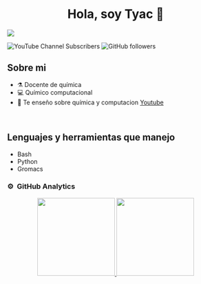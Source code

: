 <div align="center">
<h1 align="center">Hola, soy Tyac 👋</h1>
</div>
<img src="https://i.imgur.com/CasOB6k.png">

![YouTube Channel Subscribers](https://img.shields.io/youtube/channel/subscribers/UChuntQk8qvrRww9QnfdsFGA)
![GitHub followers](https://img.shields.io/github/followers/camilotayac)

## Sobre mi

- ⚗️ Docente de química
- 💻 Químico computacional
- 🎥 Te enseño sobre química y computacion [Youtube](https://www.youtube.com/@tyac_divulger)
<br>

## Lenguajes y herramientas que manejo 

- Bash
- Python
- Gromacs

### ⚙️ &nbsp;GitHub Analytics

<p align="center">
<a href="https://github.com/camilotayac">
  <img height="180em" src="https://github-readme-stats-eight-theta.vercel.app/api?username=camilotayac&show_icons=true&theme=dracula&include_all_commits=true&count_private=true"/>
  <img height="180em" src="https://github-readme-stats-eight-theta.vercel.app/api/top-langs/?username=camilotayac&layout=compact&langs_count=8&theme=dracula"/>
</a>
</p>
